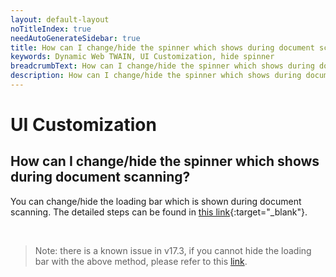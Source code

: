 ```yaml
---
layout: default-layout
noTitleIndex: true
needAutoGenerateSidebar: true
title: How can I change/hide the spinner which shows during document scanning?
keywords: Dynamic Web TWAIN, UI Customization, hide spinner
breadcrumbText: How can I change/hide the spinner which shows during document scanning?
description: How can I change/hide the spinner which shows during document scanning?
---
```


# UI Customization

## How can I change/hide the spinner which shows during document scanning?

You can change/hide the loading bar which is shown during document scanning. The detailed steps can be found in [this link](/_articles/docs/extended-usage/ui-customization.md#loading-bar-and-backdrop){:target="_blank"}.

<br />

> Note: there is a known issue in v17.3, if you cannot hide the loading bar with the above method, please refer to this [link](/_articles/faq/unable-hide-loading-bar.md).
